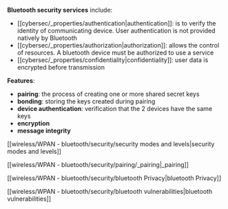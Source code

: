 
**Bluetooth security services** include: 
- [[cybersec/_properties/authentication|authentication]]: is to verify the identity of communicating device. User authentication is not provided natively by Bluetooth
- [[cybersec/_properties/authorization|authorization]]: allows the control of resources. A bluetooth device must be authorized to use a service
- [[cybersec/_properties/confidentiality|confidentiality]]: user data is encrypted before transmission

**Features**:
- **pairing**: the process of creating one or more shared secret keys
- **bonding**: storing the keys created during pairing
- **device authentication**: verification that the 2 devices have the same keys
- **encryption**
- **message integrity**



[[wireless/WPAN - bluetooth/security/security modes and levels|security modes and levels]]

[[wireless/WPAN - bluetooth/security/pairing/_pairing|_pairing]]


[[wireless/WPAN - bluetooth/security/bluetooth Privacy|bluetooth Privacy]]


[[wireless/WPAN - bluetooth/security/bluetooth vulnerabilities|bluetooth vulnerabilities]]





